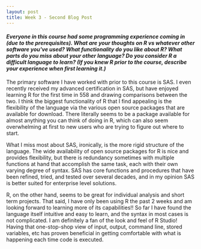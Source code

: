 ```yaml
---
layout: post
title: Week 3 - Second Blog Post
---
```


#### _Everyone in this course had some programming experience coming in (due to the prerequisites). What are your thoughts on R vs whatever other software you've used?  What functionality do you like about R?  What parts do you miss about your other language? Do you consider R a difficult language to learn? (If you knew R prior to the course, describe your experience when first learning it.)_

The primary software I have worked with prior to this course is SAS. I even recently received my advanced certification in SAS, but have enjoyed learning R for the first time in 558 and drawing comparisons between the two. I think the biggest functionality of R that I find appealing is the flexibility of the language via the various open source packages that are available for download. There literally seems to be a package available for almost anything you can think of doing in R, which can also seem overwhelming at first to new users who are trying to figure out where to start.

What I miss most about SAS, ironically, is the more rigid structure of the language. The wide availability of open source packages for R is nice and provides flexibility, but there is redundancy sometimes with multiple functions at hand that accomplish the same task, each with their own varying degree of syntax. SAS has core functions and procedures that have been refined, tried, and tested over several decades, and in my opinion SAS is better suited for enterprise level solutions.

R, on the other hand, seems to be great for individual analysis and short term projects. That said, I have only been using R the past 2 weeks and am looking forward to learning more of its capabilities!! So far I have found the language itself intuitive and easy to learn, and the syntax in most cases is not complicated. I am definitely a fan of the look and feel of R Studio! Having that one-stop-shop view of input, output, command line, stored variables, etc has proven beneficial in getting comfortable with what is happening each time code is executed.
